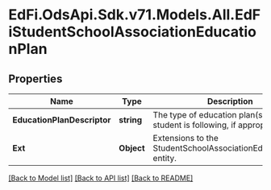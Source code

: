 # EdFi.OdsApi.Sdk.v71.Models.All.EdFiStudentSchoolAssociationEducationPlan

## Properties

Name | Type | Description | Notes
------------ | ------------- | ------------- | -------------
**EducationPlanDescriptor** | **string** | The type of education plan(s) the student is following, if appropriate. | 
**Ext** | **Object** | Extensions to the StudentSchoolAssociationEducationPlan entity. | [optional] 

[[Back to Model list]](../README.md#documentation-for-models) [[Back to API list]](../README.md#documentation-for-api-endpoints) [[Back to README]](../README.md)


